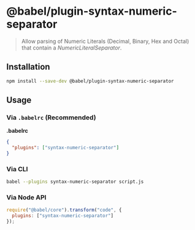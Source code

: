 # @babel/plugin-syntax-numeric-separator

> Allow parsing of Numeric Literals (Decimal, Binary, Hex and Octal) that contain a _NumericLiteralSeparator_.


## Installation

```sh
npm install --save-dev @babel/plugin-syntax-numeric-separator
```

## Usage

### Via `.babelrc` (Recommended)

**.babelrc**

```json
{
  "plugins": ["syntax-numeric-separator"]
}
```

### Via CLI

```sh
babel --plugins syntax-numeric-separator script.js
```

### Via Node API

```javascript
require("@babel/core").transform("code", {
  plugins: ["syntax-numeric-separator"]
});
```
